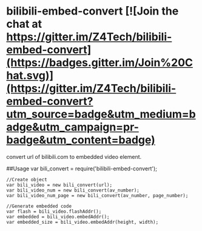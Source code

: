 # bilibili-embed-convert [![Join the chat at https://gitter.im/Z4Tech/bilibili-embed-convert](https://badges.gitter.im/Join%20Chat.svg)](https://gitter.im/Z4Tech/bilibili-embed-convert?utm_source=badge&utm_medium=badge&utm_campaign=pr-badge&utm_content=badge)

convert url of bilibili.com to embedded video element.

##Usage
    var bili_convert = require('bilibili-embed-convert');

    //Create object
    var bili_video = new bili_convert(url);
    var bili_video_num = new bili_convert(av_number);
    var bili_video_num_page = new bili_convert(av_number, page_number);

    //Generate embedded code
    var flash = bili_video.flashAddr();
    var embedded = bili_video.embedAddr();
    var embedded_size = bili_video.embedAddr(height, width);
